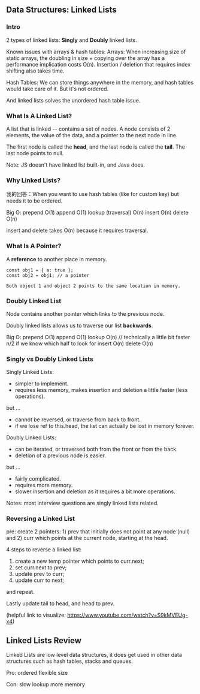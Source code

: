 ## Data Structures: Linked Lists

### Intro

2 types of linked lists: **Singly** and **Doubly** linked lists.

Known issues with arrays & hash tables:
Arrays: When increasing size of static arrays, the doubling in size + copying over the array has a performance implication costs O(n). Insertion / deletion that requires index shifting also takes time.

Hash Tables: We can store things anywhere in the memory, and hash tables would take care of it. But it's not ordered.

And linked lists solves the unordered hash table issue.

### What Is A Linked List?

A list that is linked -- contains a set of nodes. A node consists of 2 elements, the value of the data, and a pointer to the next node in line.

The first node is called the **head**, and the last node is called the **tail**. The last node points to null.

Note: JS doesn't have linked list built-in, and Java does.

### Why Linked Lists?

我的回答：When you want to use hash tables (like for custom key) but needs it to be ordered.

Big O:
prepend O(1)
append O(1)
lookup (traversal) O(n)
insert O(n)
delete O(n)

insert and delete takes O(n) because it requires traversal.

### What Is A Pointer?

A **reference** to another place in memory.

```
const obj1 = { a: true };
const obj2 = obj1; // a pointer

Both object 1 and object 2 points to the same location in memory.
```

### Doubly Linked List

Node contains another pointer which links to the previous node.

Doubly linked lists allows us to traverse our list **backwards**.

Big O:
prepend O(1)
append O(1)
lookup O(n) // technically a little bit faster n/2 if we know which half to look for
insert O(n)
delete O(n)

### Singly vs Doubly Linked Lists

Singly Linked Lists:

- simpler to implement.
- requires less memory, makes insertion and deletion a little faster (less operations).

but ...

- cannot be reversed, or traverse from back to front.
- if we lose ref to this.head, the list can actually be lost in memory forever.

Doubly Linked Lists:

- can be iterated, or traversed both from the front or from the back.
- deletion of a previous node is easier.

but ...

- fairly complicated.
- requires more memory.
- slower insertion and deletion as it requires a bit more operations.

Notes: most interview questions are singly linked lists related.

### Reversing a Linked List

pre: create 2 pointers: 1) prev that initially does not point at any node (null) and 2) curr which points at the current node, starting at the head.

4 steps to reverse a linked list:

1. create a new temp pointer which points to curr.next;
2. set curr.next to prev;
3. update prev to curr;
4. update curr to next;

and repeat.

Lastly update tail to head, and head to prev.

(helpful link to visualize: https://www.youtube.com/watch?v=S9kMVEUg-x4)

## Linked Lists Review

Linked Lists are low level data structures, it does get used in other data structures such as hash tables, stacks and queues.

Pro:
ordered
flexible size

Con:
slow lookup
more memory
